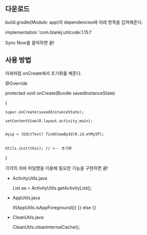 
## 다운로드

build.gradle(Module: app)의 dependencies에 아래 항목을 입력해준다.

implementation 'com.blankj:utilcode:1.15.1'

Sync Now를 클릭하면 끝!



## 사용 방법

아래처럼 onCreate에서 초기화를 해준다.

@Override

protected void onCreate(Bundle savedInstanceState)

{

    super.onCreate(savedInstanceState);

    setContentView(R.layout.activity_main);


    myip = (EditText) findViewById(R.id.etMyIP);


    Utils.init(this); // <-- 초기화

}


각각의 자바 파일명을 이용해 필요한 기능을 구현하면 끝!


- ActivityUtils.java

  List<Activity> aa = ActivityUtils.getActivityList();
  
- AppUtils.java

  if(AppUtils.isAppForeground()) {} else {}
  
- CleanUtils.java

  CleanUtils.cleanInternalCache();
